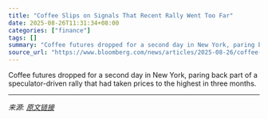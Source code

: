 ```yaml
---
title: "Coffee Slips on Signals That Recent Rally Went Too Far"
date: 2025-08-26T11:31:34+08:00
categories: ["finance"]
tags: []
summary: "Coffee futures dropped for a second day in New York, paring back part of a speculator-driven rally that had taken prices to the highest in three months."
source_url: "https://www.bloomberg.com/news/articles/2025-08-26/coffee-declines-on-concerns-recent-rally-leaves-prices-inflated"
---
```


Coffee futures dropped for a second day in New York, paring back part of a speculator-driven rally that had taken prices to the highest in three months.

---

*来源: [原文链接](https://www.bloomberg.com/news/articles/2025-08-26/coffee-declines-on-concerns-recent-rally-leaves-prices-inflated)*
